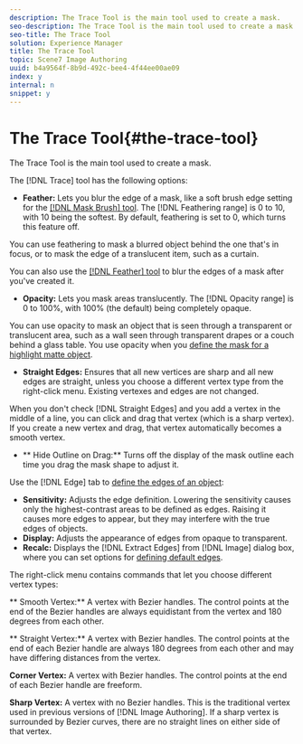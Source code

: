 ```yaml
---
description: The Trace Tool is the main tool used to create a mask.
seo-description: The Trace Tool is the main tool used to create a mask.
seo-title: The Trace Tool
solution: Experience Manager
title: The Trace Tool
topic: Scene7 Image Authoring
uuid: b4a9564f-8b9d-492c-bee4-4f44ee00ae09
index: y
internal: n
snippet: y
---
```


# The Trace Tool{#the-trace-tool}

The Trace Tool is the main tool used to create a mask.

The [!DNL Trace] tool has the following options:

* **Feather:** Lets you blur the edge of a mask, like a soft brush edge setting for the [ [!DNL Mask Brush] tool](../../c-vat-work-mask-pg/c-vat-mask-pg-tools/c-vat-mask-brush.md#concept-8a63068b04084b57a4f1ed8fd27fcb72). The [!DNL Feathering range] is 0 to 10, with 10 being the softest. By default, feathering is set to 0, which turns this feature off.

You can use feathering to mask a blurred object behind the one that's in focus, or to mask the edge of a translucent item, such as a curtain.

You can also use the [ [!DNL Feather] tool](../../c-vat-work-mask-pg/c-vat-mask-pg-tools/c-vat-feather-tool.md#concept-ba004c22a35846f68396e4f527c5303e) to blur the edges of a mask after you've created it.

* **Opacity:** Lets you mask areas translucently. The [!DNL Opacity range] is 0 to 100%, with 100% (the default) being completely opaque.

You can use opacity to mask an object that is seen through a transparent or translucent area, such as a wall seen through transparent drapes or a couch behind a glass table. You use opacity when you [define the mask for a highlight matte object](../../c-vat-work-mask-pg/c-vat-create-mask/t-vat-high-matte-obj.md#task-a999ee1887384d16ba39dc763ed0c774).

* **Straight Edges:** Ensures that all new vertices are sharp and all new edges are straight, unless you choose a different vertex type from the right-click menu. Existing vertexes and edges are not changed.

When you don't check [!DNL Straight Edges] and you add a vertex in the middle of a line, you can click and drag that vertex (which is a sharp vertex). If you create a new vertex and drag, that vertex automatically becomes a smooth vertex.

* ** Hide Outline on Drag:** Turns off the display of the mask outline each time you drag the mask shape to adjust it.

Use the [!DNL Edge] tab to [define the edges of an object](../../c-vat-work-mask-pg/c-vat-create-mask/t-vat-edge-recog-masks.md#task-4fe94280df4848baae7f6c417890022a):

* **Sensitivity:** Adjusts the edge definition. Lowering the sensitivity causes only the highest-contrast areas to be defined as edges. Raising it causes more edges to appear, but they may interfere with the true edges of objects. 
* **Display:** Adjusts the appearance of edges from opaque to transparent. 
* **Recalc:** Displays the [!DNL Extract Edges] from [!DNL Image] dialog box, where you can set options for [defining default edges](../../c-vat-work-mask-pg/c-vat-create-mask/t-vat-edge-recog-masks.md#task-4fe94280df4848baae7f6c417890022a).

The right-click menu contains commands that let you choose different vertex types:

** Smooth Vertex:** A vertex with Bezier handles. The control points at the end of the Bezier handles are always equidistant from the vertex and 180 degrees from each other.

** Straight Vertex:** A vertex with Bezier handles. The control points at the end of each Bezier handle are always 180 degrees from each other and may have differing distances from the vertex.

**Corner Vertex:** A vertex with Bezier handles. The control points at the end of each Bezier handle are freeform.

**Sharp Vertex:** A vertex with no Bezier handles. This is the traditional vertex used in previous versions of [!DNL Image Authoring]. If a sharp vertex is surrounded by Bezier curves, there are no straight lines on either side of that vertex. 
